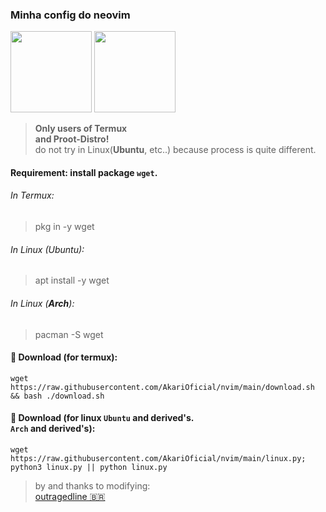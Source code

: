 ### Minha config do neovim

<p float="left">
    <img src="https://user-images.githubusercontent.com/58480908/191308048-12ca1658-5185-4c47-8298-95accc888706.png" width=130/>
    <img src="https://user-images.githubusercontent.com/58480908/191308172-69a9e8b0-f435-45a9-8383-f266f7812226.png" width=130/>
</p> 

> **Only users of Termux <br> and Proot-Distro!** <br> do not try in Linux(__Ubuntu__, etc..) because process is quite different.


#### Requirement: install package ```wget```.

###### In Termux:
>   pkg in -y wget<br>
###### In Linux (Ubuntu):
>   apt install -y wget 
###### In Linux (**Arch**):
>   pacman -S wget

#### 🥥 Download (for termux):
    wget https://raw.githubusercontent.com/AkariOficial/nvim/main/download.sh && bash ./download.sh
#### 🦠 Download (for linux ```Ubuntu``` and derived's.</br>```Arch``` and derived's):
    wget https://raw.githubusercontent.com/AkariOficial/nvim/main/linux.py; python3 linux.py || python linux.py

> by and thanks to modifying:<br>[outragedline 🇧🇷](https://github.com/outragedline/neovim-termux)
